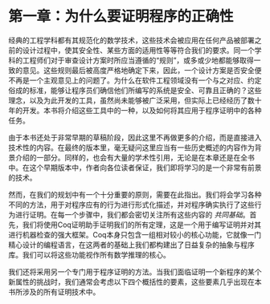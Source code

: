 # 第一章：为什么要证明程序的正确性

经典的工程学科都有其规范化的数学技术，这些技术会被应用在任何产品被部署之前的设计过程中，使其安全性、某些方面的适用性等等符合我们的要求。同一个学科的工程师们对于审查设计方案时所应当遵循的“规则”，或多或少地都能够取得一致的意见。这些规则最后被高度严格地确定下来，因此，一个设计方案是否安全便不再是一个主观意见上的问题了。为什么在软件工程领域没有一个与之对应、约定俗成的标准，能够让程序员们确信他们所编写的系统是安全、可靠且正确的？这些理念，以及为此开发的工具，虽然尚未能够被广泛采用，但实际上已经经历了数十年的开发。本书将介绍这些工具中的一种，以及如何将其应用于程序证明中的各种任务。

由于本书还处于非常早期的草稿阶段，因此这里不再做更多的介绍，而是直接进入技术性的内容。在最终的版本里，毫无疑问这里应当有一些历史概述的内容作为背景介绍的一部分。同样的，也会有大量的学术性引用，无论是在本章还是在全书中。在这个早期版本中，作者向各位读者保证，我们即将学习的是一个非常有前景的技术。

然而，在我们的规划中有一个十分重要的原则，需要在此指出。我们将会学习各种不同的方法，用于对程序应有的行为进行形式化描述，并对程序确实执行了这些行为进行证明。在每一个步骤中，我们都会密切关注所有这些内容的 *共同基础*。首先，我们将使用Coq证明助手证明我们的所有定理，这是一个用于编写证明并对其进行机器检查的强大框架。Coq本身只包含一组相对较小的核心功能，它就像一门精心设计的编程语言，在这两者的基础上我们都构建出了日益复杂的抽象与程序库。我们可以将这些功能视作所有数学推理的核心。

我们还将采用另一个专门用于程序证明的方法。当我们面临证明一个新程序的某个新属性的挑战时，我们通常会考虑以下四个概括性的要素，这些要素几乎出现在本书所涉及的所有证明技术中。

